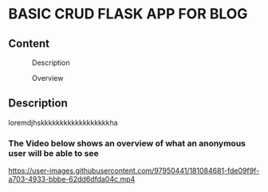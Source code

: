 <h1>BASIC CRUD FLASK APP FOR BLOG </h1>
<h2>Content</h2>
<ul>
  <ol>Description</ol>
  <ol>Overview</ol>
  <ol></ol>
  <ol></ol>
</ul>
<h2>Description</h2>
<p>
loremdjhskkkkkkkkkkkkkkkkkkha
</p>

<h3>The Video below shows an overview of what an anonymous user will be able to see</h3>

https://user-images.githubusercontent.com/97950441/181084681-fde09f9f-a703-4933-bbbe-62dd6dfda04c.mp4
